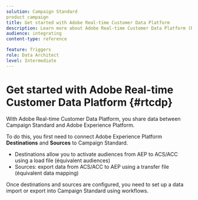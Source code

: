 ```yaml
---
solution: Campaign Standard
product campaign
title: Get started with Adobe Real-time Customer Data Platform
description: Learn more about Adobe Real-time Customer Data Platform (RTCDP).
audience: integrating
content-type: reference

feature: Triggers
role: Data Architect
level: Intermediate
---
```


# Get started with Adobe Real-time Customer Data Platform {#rtcdp}

With Adobe Real-time Customer Data Platform, you share data between Campaign Standard and Adobe Experience Platform.

To do this, you first need to connect Adobe Experience Platform **Destinations** and **Sources** to Campaign Standard.

* Destinations allow you to activate audiences from AEP to ACS/ACC using a load file (équivalent audiences)
* Sources: export data from ACS/ACC to AEP using a transfer file (équivalent data mapping)

Once destinations and sources are configured, you need to set up a data import or export into Campaign Standard using workflows.





